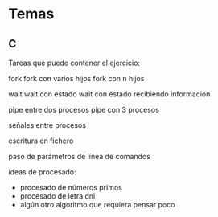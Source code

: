 # Temas

## C

Tareas que puede contener el ejercicio:


fork
fork con varios hijos
fork con n hijos

wait
wait con estado
wait con estado recibiendo información

pipe entre dos procesos
pipe con 3 procesos

señales entre procesos

escritura en fichero

paso de parámetros de línea de comandos


ideas de procesado:
- procesado de números primos
- procesado de letra dni
- algún otro algoritmo que requiera pensar poco